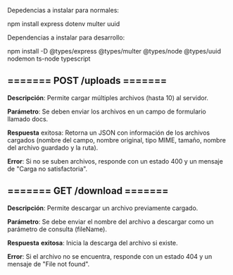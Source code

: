 Depedencias a instalar para normales:

npm install express dotenv multer uuid

Dependencias a instalar para desarrollo:

npm install -D @types/express @types/multer @types/node @types/uuid nodemon ts-node typescript


## ======= **POST /uploads** =======

**Descripción**: Permite cargar múltiples archivos (hasta 10) al servidor.

**Parámetro**: Se deben enviar los archivos en un campo de formulario llamado docs.

**Respuesta** exitosa: Retorna un JSON con información de los archivos cargados (nombre del campo, nombre original, tipo MIME, tamaño, nombre del archivo guardado y la ruta).

**Error**: Si no se suben archivos, responde con un estado 400 y un mensaje de "Carga no satisfactoria".

## ======= **GET /download** =======

**Descripción**: Permite descargar un archivo previamente cargado.

**Parámetro**: Se debe enviar el nombre del archivo a descargar como un parámetro de consulta (fileName).

**Respuesta** **exitosa**: Inicia la descarga del archivo si existe.

**Error**: Si el archivo no se encuentra, responde con un estado 404 y un mensaje de "File not found".